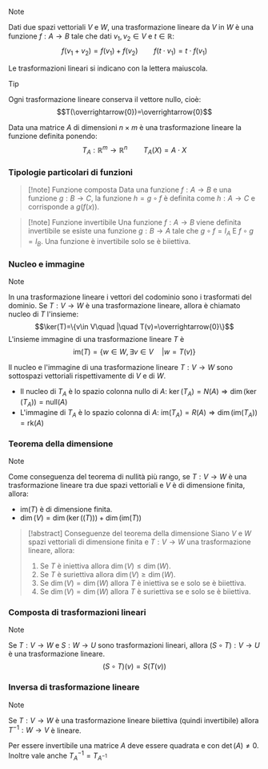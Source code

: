 >[!note]
>Dati due spazi vettoriali $V$ e $W$, una trasformazione lineare da $V$ in $W$ è una funzione $f: A\to B$ tale che dati $v_{1},v_{2}\in V$ e $t\in\mathbb{R}$: $$f(v_{1}+v_{2})=f(v_{1})+f(v_{2})\qquad f(t\cdot v_{1})=t\cdot f(v_{1})$$

Le trasformazioni lineari si indicano con la lettera maiuscola.

>[!tip]
>Ogni trasformazione lineare conserva il vettore nullo, cioè: $$T(\overrightarrow{0})=\overrightarrow{0}$$

Data una matrice $A$ di dimensioni $n\times m$ è una trasformazione lineare la funzione definita ponendo: $$T_{A}: \mathbb{R}^{m}\to \mathbb{R}^{n}\qquad T_{A}(X)=A\cdot X$$
### Tipologie particolari di funzioni
>[!note] Funzione composta
>Data una funzione $f: A\to B$ e una funzione $g: B\to C$, la funzione $h= g\circ f$ è definita come $h: A\to C$ e corrisponde a $g(f(x))$.

>[!note] Funzione invertibile
>Una funzione $f: A\to B$ viene definita invertibile se esiste una funzione $g: B\to A$ tale che $g\circ f=I_{A}$ E $f\circ g=I_{B}$. Una funzione è invertibile solo se è biiettiva.

### Nucleo e immagine
>[!note]
>In una trasformazione lineare i vettori del codominio sono i trasformati del dominio. Se $T: V\to W$ è una trasformazione lineare, allora è chiamato nucleo di $T$ l'insieme: $$\ker(T)=\{v\in V\quad |\quad T(v)=\overrightarrow{0}\}$$L'insieme immagine di una trasformazione lineare $T$ è $$\text{im}(T)=\{w\in W,\exists v\in V\quad | w=T(v)\}$$

Il nucleo e l'immagine di una trasformazione lineare $T: V\to W$ sono sottospazi vettoriali rispettivamente di $V$ e di $W$.

- Il nucleo di $T_{A}$ è lo spazio colonna nullo di $A$: $\ker(T_{A})=N(A)\Rightarrow \dim(\ker(T_{A}))=\text{null}(A)$
- L'immagine di $T_{A}$ è lo spazio colonna di $A$: $\text{im}(T_{A})=R(A)\Rightarrow \dim(\text{im}(T_{A}))=\text{rk}(A)$

### Teorema della dimensione
>[!note]
>Come conseguenza del teorema di nullità più rango, se $T: V\to W$ è una trasformazione lineare tra due spazi vettoriali e $V$ è di dimensione finita, allora:
>- $\text{im}(T)$ è di dimensione finita.
>- $\dim(V)=\dim(\ker((T)))+\dim(\text{im}(T))$

>[!abstract] Conseguenze del teorema della dimensione
>Siano $V$ e $W$ spazi vettoriali di dimensione finita e $T: V\to W$ una trasformazione lineare, allora:
>1. Se $T$ è iniettiva allora $\dim(V)\leq\dim(W)$.
>2. Se $T$ è suriettiva allora $\dim(V)\geq\dim(W)$.
>3. Se $\dim(V)=\dim(W)$ allora $T$ è iniettiva se e solo se è biiettiva.
>4. Se $\dim(V)=\dim(W)$ allora $T$ è suriettiva se e solo se è biiettiva.

### Composta di trasformazioni lineari
>[!note]
>Se $T: V\to W$ e $S:W\to U$ sono trasformazioni lineari, allora $(S\circ T): V\to U$ è una trasformazione lineare. $$(S\circ T)(v)=S(T(v))$$

### Inversa di trasformazione lineare
>[!note]
>Se $T: V\to W$ è una trasformazione lineare biiettiva (quindi invertibile) allora $T^{-1}: W\to V$ è lineare.

Per essere invertibile una matrice $A$ deve essere quadrata e con $\det(A)\neq0$.
Inoltre vale anche $T^{-1}_{A}=T_{A^{-1}}$

